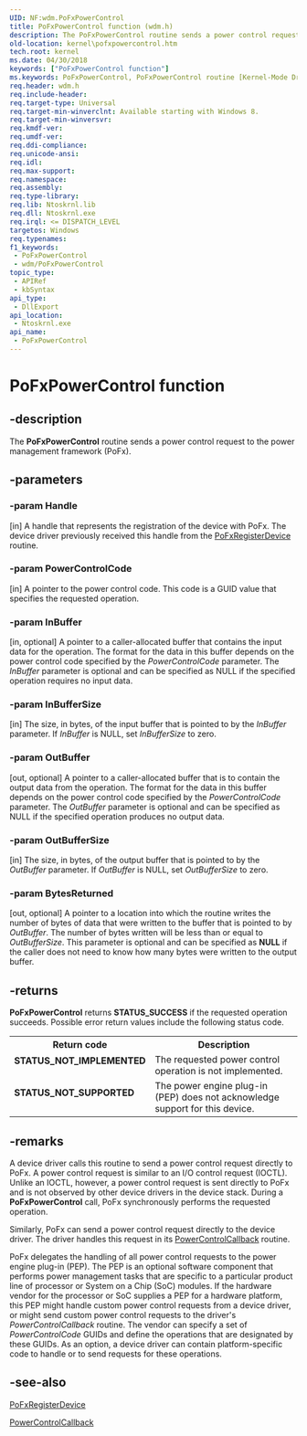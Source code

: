```yaml
---
UID: NF:wdm.PoFxPowerControl
title: PoFxPowerControl function (wdm.h)
description: The PoFxPowerControl routine sends a power control request to the power management framework (PoFx).
old-location: kernel\pofxpowercontrol.htm
tech.root: kernel
ms.date: 04/30/2018
keywords: ["PoFxPowerControl function"]
ms.keywords: PoFxPowerControl, PoFxPowerControl routine [Kernel-Mode Driver Architecture], kernel.pofxpowercontrol, wdm/PoFxPowerControl
req.header: wdm.h
req.include-header: 
req.target-type: Universal
req.target-min-winverclnt: Available starting with Windows 8.
req.target-min-winversvr: 
req.kmdf-ver: 
req.umdf-ver: 
req.ddi-compliance: 
req.unicode-ansi: 
req.idl: 
req.max-support: 
req.namespace: 
req.assembly: 
req.type-library: 
req.lib: Ntoskrnl.lib
req.dll: Ntoskrnl.exe
req.irql: <= DISPATCH_LEVEL
targetos: Windows
req.typenames: 
f1_keywords:
 - PoFxPowerControl
 - wdm/PoFxPowerControl
topic_type:
 - APIRef
 - kbSyntax
api_type:
 - DllExport
api_location:
 - Ntoskrnl.exe
api_name:
 - PoFxPowerControl
---
```


# PoFxPowerControl function


## -description

The <b>PoFxPowerControl</b> routine sends a power control request to the power management framework (PoFx).

## -parameters

### -param Handle 

[in]
A handle that represents the registration of the device with PoFx. The device driver previously received this handle from the <a href="/windows-hardware/drivers/ddi/wdm/nf-wdm-pofxregisterdevice">PoFxRegisterDevice</a> routine.

### -param PowerControlCode 

[in]
A pointer to the power control code. This code is a GUID value that specifies the requested operation.

### -param InBuffer 

[in, optional]
A pointer to a caller-allocated buffer that contains the input data for the operation. The format for the data in this buffer depends on the power control code specified by the <i>PowerControlCode</i> parameter. The <i>InBuffer</i> parameter is optional and can be specified as NULL if the specified operation requires no input data.

### -param InBufferSize 

[in]
The size, in bytes, of the input buffer that is pointed to by the <i>InBuffer</i> parameter. If <i>InBuffer</i> is NULL, set <i>InBufferSize</i> to zero.

### -param OutBuffer 

[out, optional]
A pointer to a caller-allocated buffer that is to contain the output data from the operation. The format for the data in this buffer depends on the power control code specified by the <i>PowerControlCode</i> parameter. The <i>OutBuffer</i> parameter is optional and can be specified as NULL if the specified operation produces no output data.

### -param OutBufferSize 

[in]
The size, in bytes, of the output buffer that is pointed to by the <i>OutBuffer</i> parameter. If <i>OutBuffer</i> is NULL, set <i>OutBufferSize</i> to zero.

### -param BytesReturned 

[out, optional]
A pointer to a location into which the routine writes the number of bytes of data that were written to the buffer that is pointed to by <i>OutBuffer</i>. The number of bytes written will be less than or equal to <i>OutBufferSize</i>. This parameter is optional and can be specified as <b>NULL</b> if the caller does not need to know how many bytes were written to the output buffer.

## -returns

<b>PoFxPowerControl</b> returns <b>STATUS_SUCCESS</b> if the requested operation succeeds. Possible error return values include the following status code.

<table>
<tr>
<th>Return code</th>
<th>Description</th>
</tr>
<tr>
<td width="40%">
<dl>
<dt><b>STATUS_NOT_IMPLEMENTED</b></dt>
</dl>
</td>
<td width="60%">
The requested power control operation is not implemented.

</td>
</tr>
<tr>
<td width="40%">
<dl>
<dt><b>STATUS_NOT_SUPPORTED</b></dt>
</dl>
</td>
<td width="60%">
The power engine plug-in (PEP) does not acknowledge support for this device.

</td>
</tr>
</table>

## -remarks

A device driver calls this routine to send a power control request directly to PoFx. A power control request is similar to an I/O control request (IOCTL). Unlike an IOCTL, however, a power control request is sent directly to PoFx and is not observed by other device drivers in the device stack. During a <b>PoFxPowerControl</b> call, PoFx synchronously performs the requested operation.

Similarly, PoFx can send a power control request directly to the device driver. The driver handles this request in its <a href="/windows-hardware/drivers/ddi/wdm/nc-wdm-po_fx_power_control_callback">PowerControlCallback</a> routine.

PoFx delegates the handling of all power control requests to the power engine plug-in (PEP). The PEP is an optional software component that performs power management tasks that are specific to a particular product line of processor or System on a Chip (SoC) modules. If the hardware vendor for the processor or SoC supplies a PEP for a hardware platform, this PEP might handle custom power control requests from a device driver, or might send custom power control requests to the driver's <i>PowerControlCallback</i> routine. The vendor can specify a set of <i>PowerControlCode</i> GUIDs and define the operations that are designated by these GUIDs. As an option, a device driver can contain platform-specific code to handle or to send requests for these operations.

## -see-also

<a href="/windows-hardware/drivers/ddi/wdm/nf-wdm-pofxregisterdevice">PoFxRegisterDevice</a>



<a href="/windows-hardware/drivers/ddi/wdm/nc-wdm-po_fx_power_control_callback">PowerControlCallback</a>
